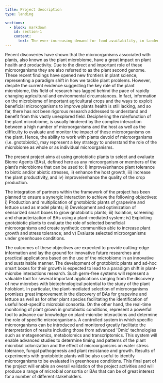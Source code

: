 ```yaml
---
title: Project description
type: landing

sections:
  - block: markdown
    id: section-1
    content:
      text: The ever-increasing demand for food availability, in tandem with the increasing world population, deteriorating natural resources, and increased urbanization, emphasizes the importance of research that aims to improve plant health and food production and quality. To provide food sustainably, it is essential to increase food production while reducing negative environmental impacts such as soil, water and nutrient loss, greenhouse gas emissions and degradation of ecosystems. According to the UN Food and Agricultural Organization (FAO), 40-50% of root crops, fruits and vegetables produced globally are lost each year to pests and pathogens (FAOSTAT 2016).
---
```




Recent discoveries have shown that the microorganisms associated with plants, also known as the plant microbiome, have a great impact on plant health and productivity. Due to the direct and important role of these microorganisms they are also referred to as the plant second genome. These recent findings have opened new frontiers in plant science, representing a paradigm shift in how we tackle plant problems. However, despite the current evidence suggesting the key role of the plant microbiome, this field of research has lagged behind the pace of rapidly changing agricultural and environmental circumstances. In fact, information on the microbiome of important agricultural crops and the ways to exploit beneficial microorganisms to improve plants health is still lacking, and so far, there has not been rigorous research addressed to understand and benefit from this vastly unexplored field. Deciphering the role/function of the plant microbiome, is usually hindered by the complex interaction between a high number of microorganisms and the host as well as the difficulty to evaluate and monitor the impact of these microorganisms on the plant. Hence, the ability to work with plants devoid of microorganisms (i.e. gnotobiotic), may represent a key strategy to understand the role of the microbiome as whole or as individual microorganisms.
   
The present project aims at using gnotobiotic plants to select and evaluate Biome Agents (BAs), defined here as any microorganism or members of the plant’s microbiome that can be used to: i) improve/enhance plant tolerance to biotic and/or abiotic stresses, ii) enhance the host growth, iii) increase the plant productivity, and iv) improve/enhance the quality of the crop production.

The integration of partners within the framework of the project has been planned to ensure a synergic interaction to achieve the following objectives: i) Production and multiplication of gnotobiotic plants of grapevine and lettuce used as model plants; ii) Development and optimization of sensorized smart boxes to grow gnotobiotic plants; iii) Isolation, screening and characterization of BAs using a plant-mediated system; iv) Exploiting gnotobiotic plants to evaluate the role of selected beneficial microorganisms and create synthetic communities able to increase plant growth and stress tolerance; and v) Evaluate selected microorganisms under greenhouse conditions.

The outcomes of these objectives are expected to provide cutting-edge information and lay the ground for innovative future researches and practical applications based on the use of the microbiome in an innovative and sustainable manner. The development of gnotobiotic plants and ad-hoc smart boxes for their growth is expected to lead to a paradigm shift in plant-microbe interactions research. Such germ-free systems will represent a valuable tool for several important applications ranging from the discovery of new microbes with biotechnological potential to the study of the plant holobiont. In particular, the plant-mediated selection of microorganisms promises great improvement in the discovery of BAs for grapevine and lettuce as well as for other plant species facilitating the identification of useful host-specific microbial consortia. On the other hand, the real-time monitoring of plant grown in gnotobiotic conditions, represent a powerful tool to advance our knowledge on plant-microbe interactions and determine the role of specific microorganisms. A controlled system in which specific microorganisms can be introduced and monitored greatly facilitate the interpretation of results including those from advanced 'Omic' technologies such as metagenomics, metabolomics and transcriptomics. This system will enable advanced studies to determine timing and patterns of the plant microbial colonization and the effect of microorganisms on water stress tolerance, fungal pathogenesis and plant resistance and growth. Results of experiments with gnotobiotic plants will be also useful to identify microorganisms to be evaluated in greenhouse conditions. This final part of the project will enable an overall validation of the project activities and will produce a range of microbial consortia or BAs that can be of great interest for a number of different stakeholders.
